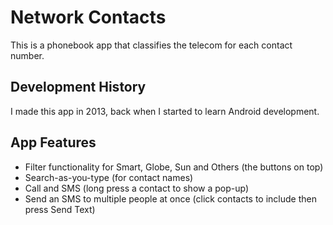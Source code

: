 # Network Contacts

This is a phonebook app that classifies the telecom for each contact number.

## Development History

I made this app in 2013, back when I started to learn Android development.

## App Features

* Filter functionality for Smart, Globe, Sun and Others (the buttons on top)
* Search-as-you-type (for contact names)
* Call and SMS (long press a contact to show a pop-up)
* Send an SMS to multiple people at once (click contacts to include then press Send Text)
